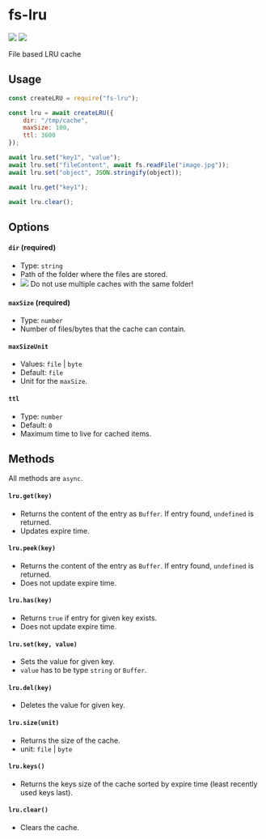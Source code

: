 # fs-lru
[![](https://badgen.net/npm/v/fs-lru)](https://www.npmjs.com/package/fs-lru)
[![](https://badgen.net/npm/dt/fs-lru)](https://www.npmjs.com/package/fs-lru)

File based LRU cache


## Usage

```js
const createLRU = require("fs-lru");

const lru = await createLRU({
    dir: "/tmp/cache",
    maxSize: 100,
    ttl: 3600
});

await lru.set("key1", "value");
await lru.set("fileContent", await fs.readFile("image.jpg"));
await lru.set("object", JSON.stringify(object));

await lru.get("key1");

await lru.clear();
```

## Options

#### `dir` (required)
* Type: `string`
* Path of the folder where the files are stored.
* ![](https://upload.wikimedia.org/wikipedia/commons/thumb/3/3b/OOjs_UI_icon_alert-warning.svg/14px-OOjs_UI_icon_alert-warning.svg.png) Do not use multiple caches with the same folder!

#### `maxSize` (required)
* Type: `number`
* Number of files/bytes that the cache can contain.

#### `maxSizeUnit`
* Values: `file` | `byte`
* Default: `file`
* Unit for the `maxSize`.

#### `ttl`
* Type: `number`
* Default: `0`
* Maximum time to live for cached items.

## Methods

All methods are `async`.

#### `lru.get(key)`
* Returns the content of the entry as `Buffer`. If entry found, `undefined` is returned.
* Updates expire time.

#### `lru.peek(key)`
* Returns the content of the entry as `Buffer`. If entry found, `undefined` is returned.
* Does not update expire time.

#### `lru.has(key)`
* Returns `true` if entry for given key exists.
* Does not update expire time.

#### `lru.set(key, value)`
* Sets the value for given key.
* `value` has to be type `string` or `Buffer`.

#### `lru.del(key)`
* Deletes the value for given key.

#### `lru.size(unit)`
* Returns the size of the cache.
* unit: `file` | `byte`

#### `lru.keys()`
* Returns the keys size of the cache sorted by expire time (least recently used keys last).

#### `lru.clear()`
* Clears the cache.
